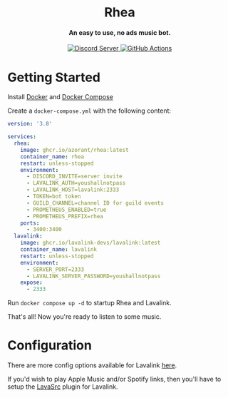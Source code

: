<h1 align="center">Rhea</h1>

<h4 align="center">An easy to use, no ads music bot.</h4>

<p align="center">
  <a href="https://discord.gg/66dp9gxMZx">
    <img src="https://discordapp.com/api/guilds/918704583717572639/widget.png?style=shield" alt="Discord Server">
  </a>
  <a href="https://github.com/Azorant/Rhea/actions">
    <img src="https://img.shields.io/github/actions/workflow/status/Azorant/Rhea/docker-publish.yml?label=Build" alt="GitHub Actions">
  </a>
</p>

# Getting Started
Install [Docker](https://docs.docker.com/engine/install/) and [Docker Compose](https://docs.docker.com/compose/install/)

Create a `docker-compose.yml` with the following content:

```yaml
version: '3.8'

services:
  rhea:
    image: ghcr.io/azorant/rhea:latest
    container_name: rhea
    restart: unless-stopped
    environment:
      - DISCORD_INVITE=server invite
      - LAVALINK_AUTH=youshallnotpass
      - LAVALINK_HOST=lavalink:2333
      - TOKEN=bot token
      - GUILD_CHANNEL=channel ID for guild events
      - PROMETHEUS_ENABLED=true
      - PROMETHEUS_PREFIX=rhea
    ports:
      - 3400:3400
  lavalink:
    image: ghcr.io/lavalink-devs/lavalink:latest
    container_name: lavalink
    restart: unless-stopped
    environment:
      - SERVER_PORT=2333
      - LAVALINK_SERVER_PASSWORD=youshallnotpass
    expose:
      - 2333
```

Run `docker compose up -d` to startup Rhea and Lavalink.

That's all! Now you're ready to listen to some music.

# Configuration

There are more config options available for Lavalink [here](https://lavalink.dev/configuration/).

If you'd wish to play Apple Music and/or Spotify links, then you'll have to setup the [LavaSrc](https://github.com/topi314/LavaSrc) plugin for Lavalink.
